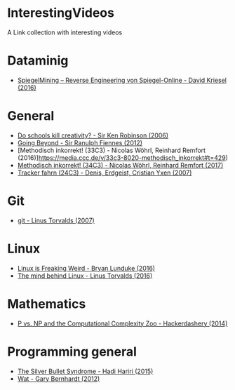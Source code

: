 # InterestingVideos
A Link collection with interesting videos
# Dataminig
* [SpiegelMining – Reverse Engineering von Spiegel-Online - David Kriesel (2016)](https://www.youtube.com/watch?v=-YpwsdRKt8Q)
# General
* [Do schools kill creativity? - Sir Ken Robinson (2006)](https://www.youtube.com/watch?v=iG9CE55wbtY)
* [Going Beyond - Sir Ranulph Fiennes (2012)](https://www.youtube.com/watch?v=3K_9SrHIcQ0)
* [Methodisch inkorrekt! (33C3) - Nicolas Wöhrl, Reinhard Remfort (2016)]https://media.ccc.de/v/33c3-8020-methodisch_inkorrekt#t=429)
* [Methodisch inkorrekt! (34C3) - Nicolas Wöhrl, Reinhard Remfort (2017)](https://www.youtube.com/watch?v=rf9X-jyJq4w)
* [Tracker fahrn (24C3) - Denis, Erdgeist, Cristian Yxen (2007)](https://media.ccc.de/v/24c3-2355-de-trecker_fahrn)
# Git
* [git - Linus Torvalds (2007)](https://www.youtube.com/watch?v=4XpnKHJAok8)
# Linux
* [Linux is Freaking Weird - Bryan Lunduke (2016)](https://www.youtube.com/watch?v=xPbAXKMCDkY)
* [The mind behind Linux - Linus Torvalds (2016)](https://www.youtube.com/watch?v=jnPSa8FozVc)
# Mathematics
* [P vs. NP and the Computational Complexity Zoo - Hackerdashery (2014)](https://www.youtube.com/watch?v=YX40hbAHx3s)
# Programming general
* [The Silver Bullet Syndrome - Hadi Hariri (2015)](https://www.youtube.com/watch?v=3wyd6J3yjcs)
* [Wat - Gary Bernhardt (2012)](https://www.destroyallsoftware.com/talks/wat)
